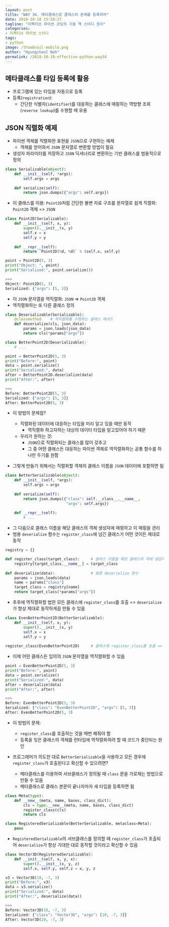 ```yaml
---
layout: post
title: "WAY 34. 메타클래스로 클래스의 존재를 등록하자"
date: 2018-10-18 15:58:27
tagline: "이펙티브 파이썬 코딩의 기술 책 스터디 정리"
categories:
- 이펙티브 파이썬 스터디
tags:
- python
image: /thumbnail-mobile.png
author: "Hyungcheol Noh"
permalink: /2018-10-18-effective-python-way34
---
```


## 메타클래스를 타입 등록에 활용
- 프로그램에 있는 타입을 자동으로 등록
- 등록(`registration`):
  - 간단한 식별자(`identifier`)를 대응하는 클래스에 매핑하는 역방향 조회(`reverse lookup`)를 수행할 때 유용

## JSON 직렬화 예제
- 파이썬 객체를 직렬화한 표현을 `JSON`으로 구현하는 예제
  - 객체를 얻어와서 `JSON` 문자열로 변환할 방법이 필요
- 생성자 파라미터를 저장하고 `JSON` 딕셔너리로 변환하는 기반 클래스를 범용적으로 정의

```python
class Serializable(object):
    def __init__(self, *args):
        self.args = args
        
    def serialize(self):
        return json.dumps({"args": self.args})
```

- 이 클래스를 이용: `Point2D`처럼 간단한 불변 자료 구조를 문자열로 쉽게 직렬화: `Point2D` 객체 => `JSON`

```python
class Point2D(Serializable):
    def __init__(self, x, y):
        super().__init__(x, y)
        self.x = x
        self.y = y
        
    def __repr__(self):
        return `Point2D(%d, %d)` % (self.x, self.y)

point = Point2D(5, 3)
print("Object: ", point)
print("Serialized:", point.serialize())

>>>
Object: Point2D(5, 3)
Serialized: {"args": [5, 3]}
```

- 이 `JSON` 문자열을 역직렬화: `JSON` => `Point2D` 객체
- 역직렬화하는 또 다른 클래스 정의

```python
class Deserializable(Serializable):
    @classmethod    # 역직렬화를 수행하는 클래스 메서드
    def deserialize(cls, json_data):
        params = json.loads(json_data)
        return cls(*params["args"])

class BetterPoint2D(Deserializable):
    # ...

point = BetterPoint2D(5, 3)
print("Before:", point)
data = point.serialize()
print("Serialized:", data)
after = BetterPoint2D.deserialize(data)
print("After:", after)

>>>
Before: BetterPoint2D(5, 3)
Serialized: {"args": [5, 3]}
After: BetterPoint2D(5, 3)
```

- 이 방법의 문제점?
  - 직렬화된 데이터에 대응하는 타입을 미리 알고 있을 때만 동작
    - 역직렬화 하고자하는 대상의 데이터 타입을 알고있어야 하기 때문
  - 우리가 원하는 것:
    - `JSON`으로 직렬화되는 클래스를 많이 갖추고
    - 그 중 어떤 클래스든 대응하는 파이썬 객체로 역직렬화하는 공통 함수를 하나만 두기를 원함

- 그렇게 만들기 위해서는 직렬화할 객체의 클래스 이름을 `JSON` 데이터에 포함하면 됨

```python
class BetterSerializable(object):
    def __init__(self, *args):
        self.args = args
        
    def serialize(self):
        return json.dumps({"class": self.__class__.__name__,
                           "args": self.args})
    
    def __repr__(self):
        # ...
```

- 그 다음으로 클래스 이름을 해당 클래스의 객체 생성자에 매핑하고 이 매핑을 관리
- 범용 `deserialize` 함수는 `register_class`에 넘긴 클래스가 어떤 것이든 제대로 동작

```python
registry = {}

def register_class(target_class):     # 클래스 이름을 해당 클래스의 객체 생성자에 매핑
    registry[target_class.__name__] = target_class
    
def deserialize(data):                # 범용 deserialize 함수
    params = json.loads(data)
    name = params["class"]
    target_class = registry[name]
    return target_class(*params["args"])
```

- 추후에 역직렬화할 법한 모든 클래스에 `register_class`를 호출 => `deserialize`가 항상 제대로 동작하게끔 만들 수 있음

```python
class EvenBetterPoint2D(BetterSerializable):
    def __init__(self, x, y):
        super().__init__(x, y)
        self.x = x
        self.y = y
        
register_class(EvenBetterPoint2D)     # 클래스에 register_class를 호출 => deserialize가 동작하게 할 수 있는 목록에 추가
```

- 이제 어떤 클래스든 임의의 `JSON` 문자열을 역직렬화할 수 있음

```python
point = EvenBetterPoint2D(5, 3)
print("Before:", point)
data = point.serialize()
print("Serialized:", data)
after = deserialize(data)
print("After:", after)

>>>
Before: EvenBetterPoint2D(5, 3)
Serialized: {"class": "EvenBetterPoint2D", "args": [5, 3]}
After: EvenBetterPoint2D(5, 3)
```

- 이 방법의 문제:
  - `register_class`를 호출하는 것을 매번 해줘야 함
  - 등록을 잊은 클래스의 객체를 런타임에 역직렬화하려 할 때 코드가 중단되는 원인

- 프로그래머가 의도한 대로 `BetterSerializable`을 사용하고 모든 경우에 `register_class`가 호출된다고 확신할 수 있으려면?
  - 메타클래스를 이용하여 서브클래스가 정의될 때 `class` 문을 가로채는 방법으로 만들 수 있음
  - 메타클래스로 클래스 본문이 끝나자마자 새 타입을 등록하면 됨
  
```python
class Meta(type):
    def __new__(meta, name, bases, class_dict):
        cls = type.__new__(meta, name, bases, class_dict)
        register_class(cls)
        return cls

class RegisteredSerializable(BetterSerializable, metaclass=Meta):
    pass
```

- `RegisteredSerializable`의 서브클래스를 정의할 때 `register_class`가 호출되어 `deserialize`가 항상 기대한 대로 동작할 것이라고 확신할 수 있음

```python
class Vector3D(RegisteredSerializable):
    def __init__(self, x, y, x):
        super().__init__(x, y, z)
        self.x, self.y, self.z = x, y, z

v3 = Vector3D(10, -7, 3)
print("Before:", v3)
data = v3.serialize()
print("Serialized:", data)
print("After:", deserialize(data))

>>>
Before: Vector3D(10, -7, 3)
Serialized: {"class": "Vector3D", "args": [10, -7, 3]}
After: Vector3D(10, -7, 3)
```
